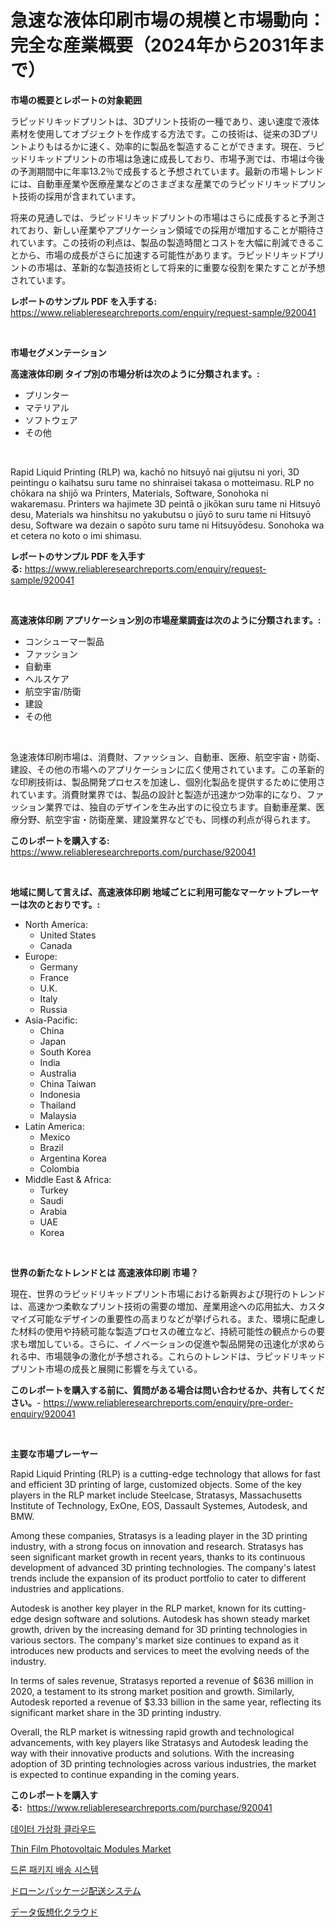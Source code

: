 <p><h1>急速な液体印刷市場の規模と市場動向：完全な産業概要（2024年から2031年まで）</h1></p><p><strong>市場の概要とレポートの対象範囲</strong></p>
<p><p>ラピッドリキッドプリントは、3Dプリント技術の一種であり、速い速度で液体素材を使用してオブジェクトを作成する方法です。この技術は、従来の3Dプリントよりもはるかに速く、効率的に製品を製造することができます。現在、ラピッドリキッドプリントの市場は急速に成長しており、市場予測では、市場は今後の予測期間中に年率13.2％で成長すると予想されています。最新の市場トレンドには、自動車産業や医療産業などのさまざまな産業でのラピッドリキッドプリント技術の採用が含まれています。</p><p>将来の見通しでは、ラピッドリキッドプリントの市場はさらに成長すると予測されており、新しい産業やアプリケーション領域での採用が増加することが期待されています。この技術の利点は、製品の製造時間とコストを大幅に削減できることから、市場の成長がさらに加速する可能性があります。ラピッドリキッドプリントの市場は、革新的な製造技術として将来的に重要な役割を果たすことが予想されています。</p></p>
<p><strong>レポートのサンプル PDF を入手する:</strong> <a href="https://www.reliableresearchreports.com/enquiry/request-sample/920041">https://www.reliableresearchreports.com/enquiry/request-sample/920041</a></p>
<p>&nbsp;</p>
<p><strong>市場セグメンテーション</strong></p>
<p><strong>高速液体印刷 タイプ別の市場分析は次のように分類されます。:</strong></p>
<p><ul><li>プリンター</li><li>マテリアル</li><li>ソフトウェア</li><li>その他</li></ul></p>
<p>&nbsp;</p>
<p><p>Rapid Liquid Printing (RLP) wa, kachō no hitsuyō nai gijutsu ni yori, 3D peintingu o kaihatsu suru tame no shinraisei takasa o motteimasu. RLP no chōkara na shijō wa Printers, Materials, Software, Sonohoka ni wakaremasu. Printers wa hajimete 3D peintā o jikōkan suru tame ni Hitsuyō desu, Materials wa hinshitsu no yakubutsu o jūyō to suru tame ni Hitsuyō desu, Software wa dezain o sapōto suru tame ni Hitsuyōdesu. Sonohoka wa et cetera no koto o imi shimasu.</p></p>
<p><strong>レポートのサンプル PDF を入手する:</strong>&nbsp;<a href="https://www.reliableresearchreports.com/enquiry/request-sample/920041">https://www.reliableresearchreports.com/enquiry/request-sample/920041</a></p>
<p>&nbsp;</p>
<p><strong> 高速液体印刷 アプリケーション別の市場産業調査は次のように分類されます。:</strong></p>
<p><ul><li>コンシューマー製品</li><li>ファッション</li><li>自動車</li><li>ヘルスケア</li><li>航空宇宙/防衛</li><li>建設</li><li>その他</li></ul></p>
<p>&nbsp;</p>
<p><p>急速液体印刷市場は、消費財、ファッション、自動車、医療、航空宇宙・防衛、建設、その他の市場へのアプリケーションに広く使用されています。この革新的な印刷技術は、製品開発プロセスを加速し、個別化製品を提供するために使用されています。消費財業界では、製品の設計と製造が迅速かつ効率的になり、ファッション業界では、独自のデザインを生み出すのに役立ちます。自動車産業、医療分野、航空宇宙・防衛産業、建設業界などでも、同様の利点が得られます。</p></p>
<p><strong>このレポートを購入する:</strong>&nbsp; <a href="https://www.reliableresearchreports.com/purchase/920041">https://www.reliableresearchreports.com/purchase/920041</a></p>
<p>&nbsp;</p>
<p><strong>地域に関して言えば、高速液体印刷 地域ごとに利用可能なマーケットプレーヤーは次のとおりです。:</strong></p>
<p><ul>
    <li>
        North America:
        <ul>
            <li>United States</li>
            <li>Canada</li>
        </ul>
    </li>
    <li>
        Europe:
        <ul>
            <li>Germany</li>
            <li>France</li>
            <li>U.K.</li>
            <li>Italy</li>
            <li>Russia</li>
        </ul>
    </li>
    <li>
        Asia-Pacific:
        <ul>
            <li>China</li>
            <li>Japan</li>
            <li>South Korea</li>
            <li>India</li>
            <li>Australia</li>
            <li>China Taiwan</li>
            <li>Indonesia</li>
            <li>Thailand</li>
            <li>Malaysia</li>
        </ul>
    </li>
    <li>
        Latin America:
        <ul>
            <li>Mexico</li>
            <li>Brazil</li>
            <li>Argentina Korea</li>
            <li>Colombia</li>
        </ul>
    </li>
    <li>
        Middle East & Africa:
        <ul>
            <li>Turkey</li>
            <li>Saudi</li>
            <li>Arabia</li>
            <li>UAE</li>
            <li>Korea</li>
        </ul>
    </li>
    </ul></p>
<p>&nbsp;</p>
<p><strong>世界の新たなトレンドとは 高速液体印刷 市場？</strong></p>
<p><p>現在、世界のラピッドリキッドプリント市場における新興および現行のトレンドは、高速かつ柔軟なプリント技術の需要の増加、産業用途への応用拡大、カスタマイズ可能なデザインの重要性の高まりなどが挙げられる。また、環境に配慮した材料の使用や持続可能な製造プロセスの確立など、持続可能性の観点からの要求も増加している。さらに、イノベーションの促進や製品開発の迅速化が求められる中、市場競争の激化が予想される。これらのトレンドは、ラピッドリキッドプリント市場の成長と展開に影響を与えている。</p></p>
<p><strong>このレポートを購入する前に、質問がある場合は問い合わせるか、共有してください。</strong>- <a href="https://www.reliableresearchreports.com/enquiry/pre-order-enquiry/920041">https://www.reliableresearchreports.com/enquiry/pre-order-enquiry/920041</a></p>
<p>&nbsp;</p>
<p><strong>主要な市場プレーヤー</strong></p>
<p><p>Rapid Liquid Printing (RLP) is a cutting-edge technology that allows for fast and efficient 3D printing of large, customized objects. Some of the key players in the RLP market include Steelcase, Stratasys, Massachusetts Institute of Technology, ExOne, EOS, Dassault Systemes, Autodesk, and BMW.</p><p>Among these companies, Stratasys is a leading player in the 3D printing industry, with a strong focus on innovation and research. Stratasys has seen significant market growth in recent years, thanks to its continuous development of advanced 3D printing technologies. The company's latest trends include the expansion of its product portfolio to cater to different industries and applications.</p><p>Autodesk is another key player in the RLP market, known for its cutting-edge design software and solutions. Autodesk has shown steady market growth, driven by the increasing demand for 3D printing technologies in various sectors. The company's market size continues to expand as it introduces new products and services to meet the evolving needs of the industry.</p><p>In terms of sales revenue, Stratasys reported a revenue of $636 million in 2020, a testament to its strong market position and growth. Similarly, Autodesk reported a revenue of $3.33 billion in the same year, reflecting its significant market share in the 3D printing industry.</p><p>Overall, the RLP market is witnessing rapid growth and technological advancements, with key players like Stratasys and Autodesk leading the way with their innovative products and solutions. With the increasing adoption of 3D printing technologies across various industries, the market is expected to continue expanding in the coming years.</p></p>
<p><strong>このレポートを購入する:</strong>&nbsp;&nbsp;<a href="https://www.reliableresearchreports.com/purchase/920041">https://www.reliableresearchreports.com/purchase/920041</a></p>
<p><p><a href="https://github.com/vsnao330707/Market-Research-Report-List-1/blob/main/5463670183045.md">데이터 가상화 클라우드</a></p><p><a href="https://github.com/pgtimber/Market-Research-Report-List-1/blob/main/thin-film-photovoltaic-modules-market.md">Thin Film Photovoltaic Modules Market</a></p><p><a href="https://github.com/laholand/Market-Research-Report-List-2/blob/main/4995841183044.md">드론 패키지 배송 시스템</a></p><p><a href="https://github.com/mohamedbakry57/Market-Research-Report-List-2/blob/main/1460325183049.md">ドローンパッケージ配送システム</a></p><p><a href="https://github.com/zjkmgcs938405/Market-Research-Report-List-1/blob/main/1683480183050.md">データ仮想化クラウド</a></p></p>